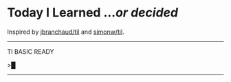 # Today I Learned …_or decided_

Inspired by [jbranchaud/til](https://github.com/jbranchaud/til) and [simonw/til](https://github.com/simonw/til).

---

TI BASIC READY

&gt;█

---

